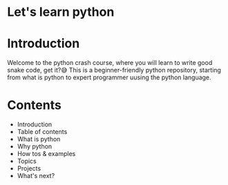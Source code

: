# Let's learn python

# Introduction

Welcome to the python crash course, where you will learn to write good snake code, get it?😅
This is a beginner-friendly python repository, starting from what is python to expert programmer uusing the python language.

# Contents

- Introduction
- Table of contents
- What is python
- Why python
- How tos & examples
- Topics
- Projects
- What's next?
